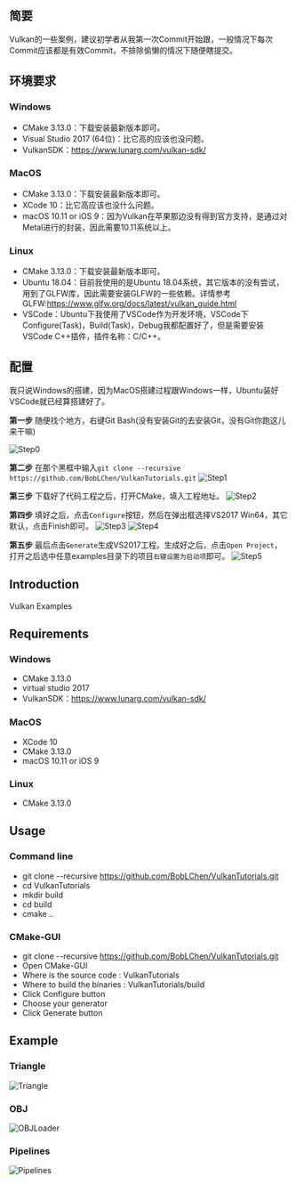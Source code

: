 ## 简要
Vulkan的一些案例，建议初学者从我第一次Commit开始跟，一般情况下每次Commit应该都是有效Commit，不排除偷懒的情况下随便瞎提交。

## 环境要求
### Windows
- CMake 3.13.0：下载安装最新版本即可。
- Visual Studio 2017 (64位)：比它高的应该也没问题。
- VulkanSDK：https://www.lunarg.com/vulkan-sdk/

### MacOS
- CMake 3.13.0：下载安装最新版本即可。
- XCode 10：比它高应该也没什么问题。
- macOS 10.11 or iOS 9：因为Vulkan在苹果那边没有得到官方支持，是通过对Metal进行的封装，因此需要10.11系统以上。

### Linux
- CMake 3.13.0：下载安装最新版本即可。
- Ubuntu 18.04：目前我使用的是Ubuntu 18.04系统，其它版本的没有尝试，用到了GLFW库，因此需要安装GLFW的一些依赖。详情参考GLFW:https://www.glfw.org/docs/latest/vulkan_guide.html
- VSCode：Ubuntu下我使用了VSCode作为开发环境，VSCode下Configure(Task)，Build(Task)，Debug我都配置好了，但是需要安装VSCode C++插件，插件名称：C/C++。

## 配置
我只说Windows的搭建，因为MacOS搭建过程跟Windows一样，Ubuntu装好VSCode就已经算搭建好了。

**第一步**
随便找个地方，右键Git Bash(没有安装Git的去安装Git，没有Git你跑这儿来干嘛)

![Step0](https://raw.githubusercontent.com/BobLChen/VulkanTutorials/master/examples/assets/0.png)

**第二步**
在那个黑框中输入```git clone --recursive https://github.com/BobLChen/VulkanTutorials.git```
![Step1](https://raw.githubusercontent.com/BobLChen/VulkanTutorials/master/examples/assets/2.png)

**第三步**
下载好了代码工程之后，打开CMake，填入工程地址。
![Step2](https://raw.githubusercontent.com/BobLChen/VulkanTutorials/master/examples/assets/3.png)

**第四步**
填好之后，点击```Configure```按钮，然后在弹出框选择VS2017 Win64，其它默认，点击Finish即可。
![Step3](https://raw.githubusercontent.com/BobLChen/VulkanTutorials/master/examples/assets/4.png)
![Step4](https://raw.githubusercontent.com/BobLChen/VulkanTutorials/master/examples/assets/5.png)

**第五步**
最后点击```Generate```生成VS2017工程。生成好之后，点击```Open Project```，打开之后选中任意examples目录下的项目```右键设置为启动项```即可。
![Step5](https://raw.githubusercontent.com/BobLChen/VulkanTutorials/master/examples/assets/6.png)

## Introduction
Vulkan Examples 

## Requirements
### Windows
- CMake 3.13.0
- virtual studio 2017
- VulkanSDK：https://www.lunarg.com/vulkan-sdk/

### MacOS
- XCode 10
- CMake 3.13.0
- macOS 10.11 or iOS 9

### Linux
- CMake 3.13.0

## Usage
### Command line
- git clone --recursive https://github.com/BobLChen/VulkanTutorials.git
- cd VulkanTutorials
- mkdir build
- cd build
- cmake ..

### CMake-GUI
- git clone --recursive https://github.com/BobLChen/VulkanTutorials.git
- Open CMake-GUI
- Where is the source code : VulkanTutorials
- Where to build the binaries : VulkanTutorials/build
- Click Configure button
- Choose your generator
- Click Generate button

## Example

### Triangle
![Triangle](https://raw.githubusercontent.com/BobLChen/VulkanTutorials/master/examples/2_Triangle/triangle.jpg)

### OBJ
![OBJLoader](https://raw.githubusercontent.com/BobLChen/VulkanTutorials/master/examples/3_OBJLoader/obj.png)

### Pipelines
![Pipelines](https://raw.githubusercontent.com/BobLChen/VulkanTutorials/master/examples/4_Pipelines/pipelines.png)
